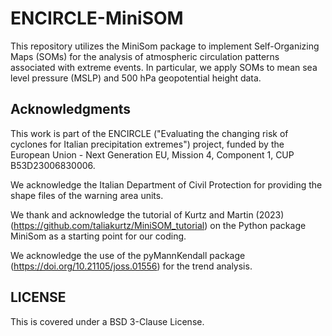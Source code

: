 # ENCIRCLE-MiniSOM
This repository utilizes the MiniSom package to implement Self-Organizing Maps (SOMs) for the analysis of atmospheric circulation patterns associated with extreme events. In particular, we apply SOMs to mean sea level pressure (MSLP) and 500 hPa geopotential height data.

## Acknowledgments
This work is part of the ENCIRCLE ("Evaluating the changing risk of cyclones for Italian precipitation extremes") project, funded by the European Union - Next Generation EU, Mission 4, Component 1, CUP B53D23006830006. 

We acknowledge the Italian Department of Civil Protection for providing the shape files of the warning area units. 

We thank and acknowledge the tutorial of Kurtz and Martin (2023) (https://github.com/taliakurtz/MiniSOM_tutorial) on the Python package MiniSom as a starting point for our coding.

We acknowledge the use of the pyMannKendall package (https://doi.org/10.21105/joss.01556) for the trend analysis. 
 
## LICENSE
This is covered under a BSD 3-Clause License. 




